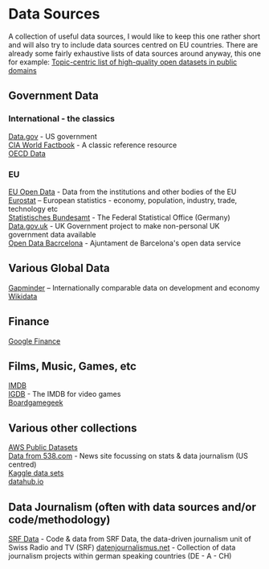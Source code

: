 # Data Sources
A collection of useful data sources, I would like to keep this one rather short and will also try to include data sources centred on EU countries. There are already some fairly exhaustive lists of data sources around anyway, this one for example:  [Topic-centric list of high-quality open datasets in public domains](https://github.com/awesomedata/awesome-public-datasets)

## Government Data 
### International - the classics
[Data.gov](http://data.gov) - US government\
[CIA World Factbook](https://www.cia.gov/library/publications/the-world-factbook) - A classic reference resource\
[OECD Data](https://data.oecd.org)

### EU
[EU Open Data](https://data.europa.eu/euodp/en/home) - Data from the institutions and other bodies of the EU\
[Eurostat](http://ec.europa.eu/eurostat/data/database) – European statistics - economy, population, industry, trade, technology etc\
[Statistisches Bundesamt](https://www.destatis.de) - The Federal Statistical Office (Germany)\
[Data.gov.uk](http://data.gov.uk/) - UK Government project to make non-personal UK government data available    
[Open Data Bacrcelona](http://opendata-ajuntament.barcelona.cat/en) - Ajuntament de Barcelona's open data service

## Various Global Data
[Gapminder](https://www.gapminder.org/data) – Internationally comparable data on development and economy\
[Wikidata](https://www.wikidata.org)

## Finance
[Google Finance](https://www.google.com/finance)

## Films, Music, Games, etc
[IMDB](https://www.imdb.com/interfaces)\
[IGDB](https://www.igdb.com/advanced_search) - The IMDB for video games\
[Boardgamegeek](https://boardgamegeek.com)

## Various other collections
[AWS Public Datasets](https://aws.amazon.com/de/datasets)\
[Data from 538.com](https://data.fivethirtyeight.com) - News site focussing on stats & data journalism (US centred)\
[Kaggle data sets](https://www.kaggle.com/datasets)\
[datahub.io](https://datahub.io)

## Data Journalism (often with data sources and/or code/methodology)
[SRF Data](https://srfdata.github.io) - Code & data from SRF Data, the data-driven journalism unit of Swiss Radio and TV (SRF)
[datenjournalismus.net](http://katalog.datenjournalismus.net) - Collection of data journalism projects within german speaking countries (DE - A - CH)

